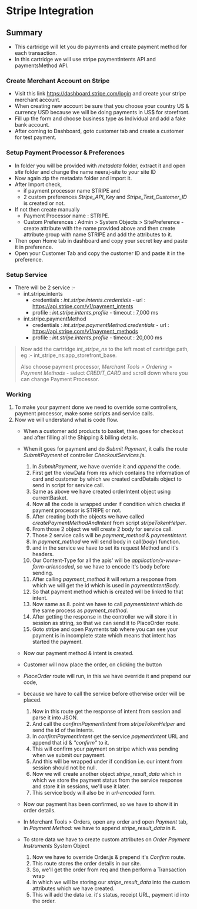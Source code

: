 # Stripe Integration

## Summary

 - This cartridge will let you do payments and create payment method for each transaction.
 - In this cartridge we will use stripe paymentIntents API and paymentsMethod API.

### Create Merchant Account on Stripe

 - Visit this link https://dashboard.stripe.com/login and create your stripe merchant account.
 - When creating new account be sure that you choose your country US & currency USD because we will be doing payments in US$ for storefront.
 - Fill up the form and choose business type as Individual and add a fake bank account.
 - After coming to Dashboard, goto  customer tab and create a customer for test payment.
### Setup Payment Processor & Preferences
 - In folder you will be provided with *metadata* folder, extract it and open *site* folder and change the name neeraj-site to your site ID
 - Now again zip the metadata folder and import it. 
 - After Import check, 
	 - if payment processor name STRIPE and 
	 - 2 custom preferences *Stripe_API_Key* and *Stripe_Test_Customer_ID* is created or not.
 - If not then create manually
	 - Payment Processor name : STRIPE.
	 - Custom Preferences : Admin > System Objects > SitePreference - create attribute with the name provided above and then create attribute group with name STRIPE and add the attributes to it.
 - Then open Home tab in dashboard and copy your secret key and paste it in preference. 
 - Open your Customer Tab and copy the customer ID and paste it in the preference.

### Setup Service

 - There will be 2 service :-
	 - int.stripe.intents
		 - credentials : *int.stripe.intents.credentials* - url : https://api.stripe.com/v1/payment_intents
		 - profile : *int.stripe.intents.profile* - timeout : 7,000 ms
	 - int.stripe.paymentMethod
		 - credentials : *int.stripe.paymentMethod.credentials* - url : https://api.stripe.com/v1/payment_methods
		 - profile : *int.stripe.intents.profile* - timeout : 20,000 ms


 > Now add the cartridge *int_stripe_ns* to the left most of cartridge path, eg :- int_stripe_ns:app_storefront_base.
 > 
 > Also choose payment processor, *Merchant Tools > Ordering > Payment Methods* - select *CREDIT_CARD* and scroll down where you can change Payment Processor.

### Working
 1. To make your payment done we need to override some controllers, payment processor, make some scripts and service calls.
 2. Now we will understand what is code flow.
	- When a customer add products to basket, then goes for checkout and after filling all the Shipping & billing details.
	- When it goes for payment and do *Submit Payment*, it calls the route *SubmitPayment* of controller *CheckoutServices.js*.
		1. In *SubmitPayment*, we have override it and *append* the code.
		2. First get the viewData from res which contains the information of card and customer by which we created cardDetails object to send in script for service call. 
		3. Same as above we have created orderIntent object using currentBasket.
		4. Now all the code is wrapped under if condition which checks if payment processor is STRIPE or not.
		5. After creating both the objects we have called *createPaymentMethodAndIntent* from script *stripeTokenHelper*.
		6. From those 2 object we will create 2 body for service call.
		7. Those 2 service calls will be *payment_method* & *paymentIntent*.
		8. In *payment_method* we will send body in call(*body*) function.
		9. and in the service we have to set its request Method and it's headers.
		10. Our Content-Type for all the apis' will be *application/x-www-form-urlencoded*, so we have to encode it's body before sending.
		11. After calling *payment_method* it will return a response from which we will get the  id which is used in *paymentIntentBody*.
		12. So that payment method which is created will be linked to that intent.
		13.  Now same as 8. point we have to call *paymentIntent*  which do the same process as *payment_method*.
		14. After getting the response in the controller we will store it in session as string, so that we can send it to PlaceOrder route.
		15. Goto stripe and open Payments tab where you can see your payment is in incomplete state which means that intent has started the payment. 
	- Now our payment method & intent is created.
	- Customer will now place the order, on clicking the button
	- *PlaceOrder* route will run, in this we have override it and prepend our code,
	- because we have to call the service before otherwise order will be placed.
		
		 1. Now in this route get the response of intent from session and parse it into JSON.
		 2. And call the *confirmPaymentIntent* from *stripeTokenHelper* and send the id of the intents.
		 3. In *confirmPaymentIntent* get the service *paymentIntent* URL and append that id & *"confirm"* to it.
		 4. This will confirm your payment on stripe which was pending when we submit our payment.
		 5. And this will be wrapped under if condition i.e. our intent from session should not be null.
		 6. Now we will create another object *stripe_result_data* which in which we store the payment status from the service response and store it in sessions, we'll use it later.
		 7. This service body will also be in *url-encoded* form.

	- Now our payment has been confirmed, so we have to show it in order details.
	- In Merchant Tools > Orders, open any order and open *Payment* tab, in *Payment Method:* we have to append *stripe_result_data* in it.
	- To store data we have to create custom attributes on *Order Payment Instruments* System Object 
		1. Now we have to override Order.js & prepend it's *Confirm* route.
		2. This route stores the order details in our site.
		3. So, we'll get the order from req and then perform a Transaction wrap
		4. In which we will be storing our *stripe_result_data* into the custom attributes which we have created.
		5.  This will add the data i.e. it's status, receipt URL, payment id into the order.
